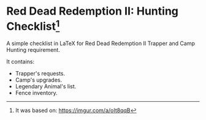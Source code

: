 # Red Dead Redemption II: Hunting Checklist[^1]
A simple checklist in LaTeX for Red Dead Redemption II Trapper and Camp Hunting requirement.

It contains:

- Trapper's requests.
- Camp's upgrades.
- Legendary Animal's list.
- Fence inventory.

[^1]: It was based on: https://imgur.com/a/oIt8qqB
